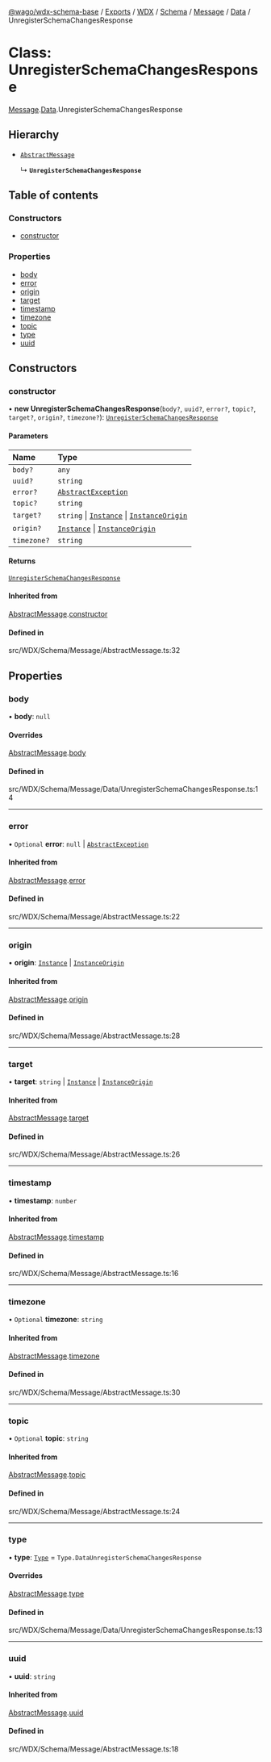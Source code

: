 [@wago/wdx-schema-base](../README.md) / [Exports](../modules.md) / [WDX](../modules/WDX.md) / [Schema](../modules/WDX.Schema.md) / [Message](../modules/WDX.Schema.Message.md) / [Data](../modules/WDX.Schema.Message.Data.md) / UnregisterSchemaChangesResponse

# Class: UnregisterSchemaChangesResponse

[Message](../modules/WDX.Schema.Message.md).[Data](../modules/WDX.Schema.Message.Data.md).UnregisterSchemaChangesResponse

## Hierarchy

- [`AbstractMessage`](WDX.Schema.Message.AbstractMessage.md)

  ↳ **`UnregisterSchemaChangesResponse`**

## Table of contents

### Constructors

- [constructor](WDX.Schema.Message.Data.UnregisterSchemaChangesResponse.md#constructor)

### Properties

- [body](WDX.Schema.Message.Data.UnregisterSchemaChangesResponse.md#body)
- [error](WDX.Schema.Message.Data.UnregisterSchemaChangesResponse.md#error)
- [origin](WDX.Schema.Message.Data.UnregisterSchemaChangesResponse.md#origin)
- [target](WDX.Schema.Message.Data.UnregisterSchemaChangesResponse.md#target)
- [timestamp](WDX.Schema.Message.Data.UnregisterSchemaChangesResponse.md#timestamp)
- [timezone](WDX.Schema.Message.Data.UnregisterSchemaChangesResponse.md#timezone)
- [topic](WDX.Schema.Message.Data.UnregisterSchemaChangesResponse.md#topic)
- [type](WDX.Schema.Message.Data.UnregisterSchemaChangesResponse.md#type)
- [uuid](WDX.Schema.Message.Data.UnregisterSchemaChangesResponse.md#uuid)

## Constructors

### constructor

• **new UnregisterSchemaChangesResponse**(`body?`, `uuid?`, `error?`, `topic?`, `target?`, `origin?`, `timezone?`): [`UnregisterSchemaChangesResponse`](WDX.Schema.Message.Data.UnregisterSchemaChangesResponse.md)

#### Parameters

| Name | Type |
| :------ | :------ |
| `body?` | `any` |
| `uuid?` | `string` |
| `error?` | [`AbstractException`](WDX.Schema.Model.Exception.AbstractException.md) |
| `topic?` | `string` |
| `target?` | `string` \| [`Instance`](WDX.Schema.Model.Instance.Instance.md) \| [`InstanceOrigin`](WDX.Schema.Model.Instance.InstanceOrigin.md) |
| `origin?` | [`Instance`](WDX.Schema.Model.Instance.Instance.md) \| [`InstanceOrigin`](WDX.Schema.Model.Instance.InstanceOrigin.md) |
| `timezone?` | `string` |

#### Returns

[`UnregisterSchemaChangesResponse`](WDX.Schema.Message.Data.UnregisterSchemaChangesResponse.md)

#### Inherited from

[AbstractMessage](WDX.Schema.Message.AbstractMessage.md).[constructor](WDX.Schema.Message.AbstractMessage.md#constructor)

#### Defined in

src/WDX/Schema/Message/AbstractMessage.ts:32

## Properties

### body

• **body**: ``null``

#### Overrides

[AbstractMessage](WDX.Schema.Message.AbstractMessage.md).[body](WDX.Schema.Message.AbstractMessage.md#body)

#### Defined in

src/WDX/Schema/Message/Data/UnregisterSchemaChangesResponse.ts:14

___

### error

• `Optional` **error**: ``null`` \| [`AbstractException`](WDX.Schema.Model.Exception.AbstractException.md)

#### Inherited from

[AbstractMessage](WDX.Schema.Message.AbstractMessage.md).[error](WDX.Schema.Message.AbstractMessage.md#error)

#### Defined in

src/WDX/Schema/Message/AbstractMessage.ts:22

___

### origin

• **origin**: [`Instance`](WDX.Schema.Model.Instance.Instance.md) \| [`InstanceOrigin`](WDX.Schema.Model.Instance.InstanceOrigin.md)

#### Inherited from

[AbstractMessage](WDX.Schema.Message.AbstractMessage.md).[origin](WDX.Schema.Message.AbstractMessage.md#origin)

#### Defined in

src/WDX/Schema/Message/AbstractMessage.ts:28

___

### target

• **target**: `string` \| [`Instance`](WDX.Schema.Model.Instance.Instance.md) \| [`InstanceOrigin`](WDX.Schema.Model.Instance.InstanceOrigin.md)

#### Inherited from

[AbstractMessage](WDX.Schema.Message.AbstractMessage.md).[target](WDX.Schema.Message.AbstractMessage.md#target)

#### Defined in

src/WDX/Schema/Message/AbstractMessage.ts:26

___

### timestamp

• **timestamp**: `number`

#### Inherited from

[AbstractMessage](WDX.Schema.Message.AbstractMessage.md).[timestamp](WDX.Schema.Message.AbstractMessage.md#timestamp)

#### Defined in

src/WDX/Schema/Message/AbstractMessage.ts:16

___

### timezone

• `Optional` **timezone**: `string`

#### Inherited from

[AbstractMessage](WDX.Schema.Message.AbstractMessage.md).[timezone](WDX.Schema.Message.AbstractMessage.md#timezone)

#### Defined in

src/WDX/Schema/Message/AbstractMessage.ts:30

___

### topic

• `Optional` **topic**: `string`

#### Inherited from

[AbstractMessage](WDX.Schema.Message.AbstractMessage.md).[topic](WDX.Schema.Message.AbstractMessage.md#topic)

#### Defined in

src/WDX/Schema/Message/AbstractMessage.ts:24

___

### type

• **type**: [`Type`](../enums/WDX.Schema.Message.Type.md) = `Type.DataUnregisterSchemaChangesResponse`

#### Overrides

[AbstractMessage](WDX.Schema.Message.AbstractMessage.md).[type](WDX.Schema.Message.AbstractMessage.md#type)

#### Defined in

src/WDX/Schema/Message/Data/UnregisterSchemaChangesResponse.ts:13

___

### uuid

• **uuid**: `string`

#### Inherited from

[AbstractMessage](WDX.Schema.Message.AbstractMessage.md).[uuid](WDX.Schema.Message.AbstractMessage.md#uuid)

#### Defined in

src/WDX/Schema/Message/AbstractMessage.ts:18
